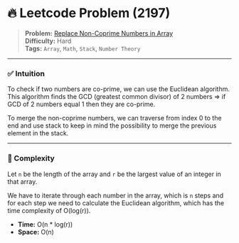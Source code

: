 # 🔥 Leetcode Problem (2197)

> **Problem:** [Replace Non-Coprime Numbers in Array](https://leetcode.com/problems/replace-non-coprime-numbers-in-array/)<br />
> **Difficulty:** Hard<br/>
> **Tags:** `Array`, `Math`, `Stack`, `Number Theory`

---

### ✅ Intuition

To check if two numbers are co-prime, we can use the Euclidean algorithm. This algorithm finds the GCD (greatest common divisor) of 2 numbers => if GCD of 2 numbers equal 1 then they are co-prime.

To merge the non-coprime numbers, we can traverse from index 0 to the end and use stack to keep in mind the possibility to merge the previous element in the stack.

---

### 🧪 Complexity

Let `n` be the length of the array and `r` be the largest value of an integer in that array.

We have to iterate through each number in the array, which is `n` steps and for each step we need to calculate the Euclidean algorithm, which has the time complexity of O(log(r)).

- **Time:** O(n * log(r))
- **Space:** O(n)